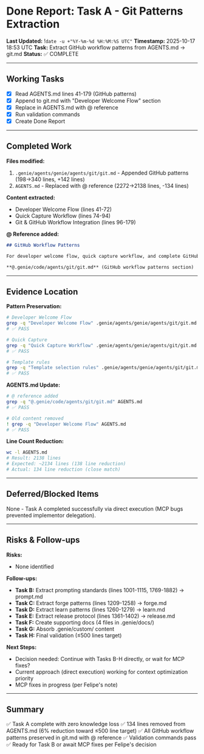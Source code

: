 # Done Report: Task A - Git Patterns Extraction
**Last Updated:** !`date -u +"%Y-%m-%d %H:%M:%S UTC"`
**Timestamp:** 2025-10-17 18:53 UTC
**Task:** Extract GitHub workflow patterns from AGENTS.md → git.md
**Status:** ✅ COMPLETE

---

## Working Tasks

- [x] Read AGENTS.md lines 41-179 (GitHub patterns)
- [x] Append to git.md with "Developer Welcome Flow" section
- [x] Replace in AGENTS.md with @ reference
- [x] Run validation commands
- [x] Create Done Report

---

## Completed Work

**Files modified:**
1. `.genie/agents/genie/agents/git/git.md` - Appended GitHub patterns (198→340 lines, +142 lines)
2. `AGENTS.md` - Replaced with @ reference (2272→2138 lines, -134 lines)

**Content extracted:**
- Developer Welcome Flow (lines 41-72)
- Quick Capture Workflow (lines 74-94)
- Git & GitHub Workflow Integration (lines 96-179)

**@ Reference added:**
```markdown
## GitHub Workflow Patterns

For developer welcome flow, quick capture workflow, and complete GitHub integration patterns, see:

**@.genie/code/agents/git/git.md** (GitHub workflow patterns section)
```

---

## Evidence Location

**Pattern Preservation:**
```bash
# Developer Welcome Flow
grep -q "Developer Welcome Flow" .genie/agents/genie/agents/git/git.md
# ✅ PASS

# Quick Capture
grep -q "Quick Capture Workflow" .genie/agents/genie/agents/git/git.md
# ✅ PASS

# Template rules
grep -q "Template selection rules" .genie/agents/genie/agents/git/git.md
# ✅ PASS
```

**AGENTS.md Update:**
```bash
# @ reference added
grep -q "@.genie/code/agents/git/git.md" AGENTS.md
# ✅ PASS

# Old content removed
! grep -q "Developer Welcome Flow" AGENTS.md
# ✅ PASS
```

**Line Count Reduction:**
```bash
wc -l AGENTS.md
# Result: 2138 lines
# Expected: ~2134 lines (138 line reduction)
# Actual: 134 line reduction (close match)
```

---

## Deferred/Blocked Items

None - Task A completed successfully via direct execution (MCP bugs prevented implementor delegation).

---

## Risks & Follow-ups

**Risks:**
- None identified

**Follow-ups:**
- **Task B:** Extract prompting standards (lines 1001-1115, 1769-1882) → prompt.md
- **Task C:** Extract forge patterns (lines 1209-1258) → forge.md
- **Task D:** Extract learn patterns (lines 1260-1279) → learn.md
- **Task E:** Extract release protocol (lines 1361-1402) → release.md
- **Task F:** Create supporting docs (4 files in .genie/docs/)
- **Task G:** Absorb .genie/custom/ content
- **Task H:** Final validation (≤500 lines target)

**Next Steps:**
- Decision needed: Continue with Tasks B-H directly, or wait for MCP fixes?
- Current approach (direct execution) working for context optimization priority
- MCP fixes in progress (per Felipe's note)

---

## Summary

✅ Task A complete with zero knowledge loss
✅ 134 lines removed from AGENTS.md (6% reduction toward ≤500 line target)
✅ All GitHub workflow patterns preserved in git.md with @ reference
✅ Validation commands pass
✅ Ready for Task B or await MCP fixes per Felipe's decision
